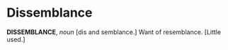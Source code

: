 # Dissemblance

**DISSEMBLANCE**, _noun_ \[dis and semblance.\] Want of resemblance. \[Little used.\]